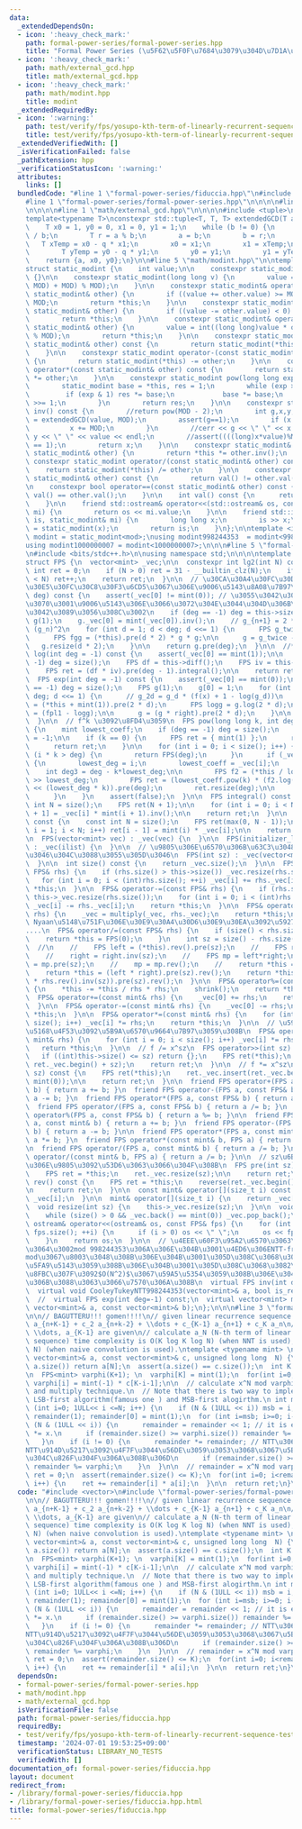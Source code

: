 ```yaml
---
data:
  _extendedDependsOn:
  - icon: ':heavy_check_mark:'
    path: formal-power-series/formal-power-series.hpp
    title: "Formal Power Series (\u5F62\u5F0F\u7684\u3079\u304D\u7D1A\u6570)"
  - icon: ':heavy_check_mark:'
    path: math/external_gcd.hpp
    title: math/external_gcd.hpp
  - icon: ':heavy_check_mark:'
    path: math/modint.hpp
    title: modint
  _extendedRequiredBy:
  - icon: ':warning:'
    path: test/verify/fps/yosupo-kth-term-of-linearly-recurrent-sequence-test.cpp
    title: test/verify/fps/yosupo-kth-term-of-linearly-recurrent-sequence-test.cpp
  _extendedVerifiedWith: []
  _isVerificationFailed: false
  _pathExtension: hpp
  _verificationStatusIcon: ':warning:'
  attributes:
    links: []
  bundledCode: "#line 1 \"formal-power-series/fiduccia.hpp\"\n#include <vector>\n\
    #line 1 \"formal-power-series/formal-power-series.hpp\"\n\n\n\n#line 1 \"math/modint.hpp\"\
    \n\n\n\n#line 1 \"math/external_gcd.hpp\"\n\n\n\n#include <tuple>\n\n// g,x,y\n\
    template<typename T>\nconstexpr std::tuple<T, T, T> extendedGCD(T a, T b) {\n\
    \    T x0 = 1, y0 = 0, x1 = 0, y1 = 1;\n    while (b != 0) {\n        T q = a\
    \ / b;\n        T r = a % b;\n        a = b;\n        b = r;\n        \n     \
    \   T xTemp = x0 - q * x1;\n        x0 = x1;\n        x1 = xTemp;\n        \n\
    \        T yTemp = y0 - q * y1;\n        y0 = y1;\n        y1 = yTemp;\n    }\n\
    \    return {a, x0, y0};\n}\n\n#line 5 \"math/modint.hpp\"\n\ntemplate<int MOD>\n\
    struct static_modint {\n    int value;\n\n    constexpr static_modint() : value(0)\
    \ {}\n\n    constexpr static_modint(long long v) {\n        value = int(((v %\
    \ MOD) + MOD) % MOD);\n    }\n\n    constexpr static_modint& operator+=(const\
    \ static_modint& other) {\n        if ((value += other.value) >= MOD) value -=\
    \ MOD;\n        return *this;\n    }\n\n    constexpr static_modint& operator-=(const\
    \ static_modint& other) {\n        if ((value -= other.value) < 0) value += MOD;\n\
    \        return *this;\n    }\n\n    constexpr static_modint& operator*=(const\
    \ static_modint& other) {\n        value = int((long long)value * other.value\
    \ % MOD);\n        return *this;\n    }\n\n    constexpr static_modint operator+(const\
    \ static_modint& other) const {\n        return static_modint(*this) += other;\n\
    \    }\n\n    constexpr static_modint operator-(const static_modint& other) const\
    \ {\n        return static_modint(*this) -= other;\n    }\n\n    constexpr static_modint\
    \ operator*(const static_modint& other) const {\n        return static_modint(*this)\
    \ *= other;\n    }\n\n    constexpr static_modint pow(long long exp) const {\n\
    \        static_modint base = *this, res = 1;\n        while (exp > 0) {\n   \
    \         if (exp & 1) res *= base;\n            base *= base;\n            exp\
    \ >>= 1;\n        }\n        return res;\n    }\n\n    constexpr static_modint\
    \ inv() const {\n        //return pow(MOD - 2);\n        int g,x,y;\n        tie(g,x,y)\
    \ = extendedGCD(value, MOD);\n        assert(g==1);\n        if (x < 0) {\n  \
    \          x += MOD;\n        }\n        //cerr << g << \" \" << x << \" \" <<\
    \ y << \" \" << value << endl;\n        //assert((((long)x*value)%MOD + MOD)%MOD\
    \ == 1);\n        return x;\n    }\n\n    constexpr static_modint& operator/=(const\
    \ static_modint& other) {\n        return *this *= other.inv();\n    }\n\n   \
    \ constexpr static_modint operator/(const static_modint& other) const {\n    \
    \    return static_modint(*this) /= other;\n    }\n\n    constexpr bool operator!=(const\
    \ static_modint& other) const {\n        return val() != other.val();\n    }\n\
    \n    constexpr bool operator==(const static_modint& other) const {\n        return\
    \ val() == other.val();\n    }\n\n    int val() const {\n      return this->value;\n\
    \    }\n\n    friend std::ostream& operator<<(std::ostream& os, const static_modint&\
    \ mi) {\n        return os << mi.value;\n    }\n\n    friend std::istream& operator>>(std::istream&\
    \ is, static_modint& mi) {\n        long long x;\n        is >> x;\n        mi\
    \ = static_modint(x);\n        return is;\n    }\n};\n\ntemplate <int mod>\nusing\
    \ modint = static_modint<mod>;\nusing modint998244353  = modint<998244353>;\n\
    using modint1000000007 = modint<1000000007>;\n\n\n#line 5 \"formal-power-series/formal-power-series.hpp\"\
    \n#include <bits/stdc++.h>\n\nusing namespace std;\n\n\n\ntemplate <typename mint>\n\
    struct FPS {\n  vector<mint> _vec;\n\n  constexpr int lg2(int N) const {\n   \
    \ int ret = 0;\n    if (N > 0) ret = 31 - __builtin_clz(N);\n    if ((1LL << ret)\
    \ < N) ret++;\n    return ret;\n  }\n\n  // \u30CA\u30A4\u30FC\u30D6\u306A\u30CB\
    \u30E5\u30FC\u30C8\u30F3\u6CD5\u3067\u306E\u9006\u5143\u8A08\u7B97\n  FPS inv_naive(int\
    \ deg) const {\n    assert(_vec[0] != mint(0)); // \u3055\u3042\u3089\u3056\u308C\
    \u3070\u3001\u9006\u5143\u306E\u3066\u3072\u304E\u3044\u304D\u306B\u3053\u305D\
    \u3042\u3089\u3056\u308C\u3002\n    if (deg == -1) deg = this->size();\n    FPS\
    \ g(1);\n    g._vec[0] = mint(_vec[0]).inv();\n    // g_{n+1} = 2 * g_n - f *\
    \ (g_n)^2\n    for (int d = 1; d < deg; d <<= 1) {\n      FPS g_twice = g * mint(2);\n\
    \      FPS fgg = (*this).pre(d * 2) * g * g;\n\n      g = g_twice - fgg;\n   \
    \   g.resize(d * 2);\n    }\n\n    return g.pre(deg);\n  }\n\n  //*/\n\n  FPS\
    \ log(int deg = -1) const {\n    assert(_vec[0] == mint(1));\n\n    if (deg ==\
    \ -1) deg = size();\n    FPS df = this->diff();\n    FPS iv = this->inv(deg);\n\
    \    FPS ret = (df * iv).pre(deg - 1).integral();\n\n    return ret;\n  }\n\n\
    \  FPS exp(int deg = -1) const {\n    assert(_vec[0] == mint(0));\n\n    if (deg\
    \ == -1) deg = size();\n    FPS g(1);\n    g[0] = 1;\n    for (int d = 1; d <\
    \ deg; d <<= 1) {\n      // g_2d = g_d * (f(x) + 1 - log(g_d))\n      FPS fpl1\
    \ = (*this + mint(1)).pre(2 * d);\n      FPS logg = g.log(2 * d);\n      FPS right\
    \ = (fpl1 - logg);\n\n      g = (g * right).pre(2 * d);\n    }\n\n    return g.pre(deg);\n\
    \  }\n\n  // f^k \u3092\u8FD4\u3059\n  FPS pow(long long k, int deg = -1) const\
    \ {\n    mint lowest_coeff;\n    if (deg == -1) deg = size();\n    int lowest_deg\
    \ = -1;\n\n    if (k == 0) {\n      FPS ret = { mint(1) };\n      ret.resize(deg);\n\
    \      return ret;\n    }\n\n    for (int i = 0; i < size(); i++) {\n      if\
    \ (i * k > deg) {\n        return FPS(deg);\n      }\n      if (_vec[i] != mint(0))\
    \ {\n        lowest_deg = i;\n        lowest_coeff = _vec[i];\n        \n    \
    \    int deg3 = deg - k*lowest_deg;\n\n        FPS f2 = (*this / lowest_coeff)\
    \ >> lowest_deg;\n        FPS ret = (lowest_coeff.pow(k) * (f2.log(deg3) * mint(k)).exp(deg3)\
    \ << (lowest_deg * k)).pre(deg);\n        ret.resize(deg);\n\n        return ret;\n\
    \      }\n    }\n    assert(false);\n  }\n\n  FPS integral() const {\n    const\
    \ int N = size();\n    FPS ret(N + 1);\n\n    for (int i = 0; i < N; i++) ret[i\
    \ + 1] = _vec[i] * mint(i + 1).inv();\n\n    return ret;\n  }\n\n  FPS diff()\
    \ const {\n    const int N = size();\n    FPS ret(max(0, N - 1));\n    for (int\
    \ i = 1; i < N; i++) ret[i - 1] = mint(i) * _vec[i];\n\n    return ret;\n  }\n\
    \n  FPS(vector<mint> vec) : _vec(vec) {\n  }\n\n  FPS(initializer_list<mint> ilist)\
    \ : _vec(ilist) {\n  }\n\n  // \u9805\u306E\u6570\u306B\u63C3\u3048\u305F\u307B\
    \u3046\u304C\u3088\u3055\u305D\u3046\n  FPS(int sz) : _vec(vector<mint>(sz)) {\n\
    \  }\n\n  int size() const {\n    return _vec.size();\n  }\n\n  FPS& operator+=(const\
    \ FPS& rhs) {\n    if (rhs.size() > this->size()) _vec.resize(rhs.size());\n \
    \   for (int i = 0; i < (int)rhs.size(); ++i) _vec[i] += rhs._vec[i];\n    return\
    \ *this;\n  }\n\n  FPS& operator-=(const FPS& rhs) {\n    if (rhs.size() > this->size())\
    \ this->_vec.resize(rhs.size());\n    for (int i = 0; i < (int)rhs.size(); ++i)\
    \ _vec[i] -= rhs._vec[i];\n    return *this;\n  }\n\n  FPS& operator*=(const FPS&\
    \ rhs) {\n    _vec = multiply(_vec, rhs._vec);\n    return *this;\n  }\n\n  //\
    \ Nyaan\u5148\u751F\u306E\u30E9\u30A4\u30D6\u30E9\u30EA\u3092\u5927\u5199\u7D4C\
    ....\n  FPS& operator/=(const FPS& rhs) {\n    if (size() < rhs.size()) {\n  \
    \    return *this = FPS(0);\n    }\n    int sz = size() - rhs.size() + 1;\n  \
    \  //\n    //    FPS left = (*this).rev().pre(sz);\n    //    FPS right = rhs.rev();\n\
    \    //    right = right.inv(sz);\n    //    FPS mp = left*right;\n    //    mp\
    \ = mp.pre(sz);\n    //    mp = mp.rev();\n    //    return *this = mp;\n    //\
    \    return *this = (left * right).pre(sz).rev();\n    return *this = ((*this).rev().pre(sz)\
    \ * rhs.rev().inv(sz)).pre(sz).rev();\n  }\n\n  FPS& operator%=(const FPS& rhs)\
    \ {\n    *this -= *this / rhs * rhs;\n    shrink();\n    return *this;\n  }\n\n\
    \  FPS& operator+=(const mint& rhs) {\n    _vec[0] += rhs;\n    return *this;\n\
    \  }\n\n  FPS& operator-=(const mint& rhs) {\n    _vec[0] -= rhs;\n    return\
    \ *this;\n  }\n\n  FPS& operator*=(const mint& rhs) {\n    for (int i = 0; i <\
    \ size(); i++) _vec[i] *= rhs;\n    return *this;\n  }\n\n  // \u591A\u9805\u5F0F\
    \u5168\u4F53\u3092\u5B9A\u6570\u9664\u7B97\u3059\u308B\n  FPS& operator/=(const\
    \ mint& rhs) {\n    for (int i = 0; i < size(); i++) _vec[i] *= rhs.inv();\n \
    \   return *this;\n  }\n\n  // f /= x^sz\n  FPS operator>>(int sz) const {\n \
    \   if ((int)this->size() <= sz) return {};\n    FPS ret(*this);\n    ret._vec.erase(ret._vec.begin(),\
    \ ret._vec.begin() + sz);\n    return ret;\n  }\n\n  // f *= x^sz\n  FPS operator<<(int\
    \ sz) const {\n    FPS ret(*this);\n    ret._vec.insert(ret._vec.begin(), sz,\
    \ mint(0));\n\n    return ret;\n  }\n\n  friend FPS operator+(FPS a, const FPS&\
    \ b) { return a += b; }\n  friend FPS operator-(FPS a, const FPS& b) { return\
    \ a -= b; }\n  friend FPS operator*(FPS a, const FPS& b) { return a *= b; }\n\
    \  friend FPS operator/(FPS a, const FPS& b) { return a /= b; }\n  friend FPS\
    \ operator%(FPS a, const FPS& b) { return a %= b; }\n\n  friend FPS operator+(FPS\
    \ a, const mint& b) { return a += b; }\n  friend FPS operator-(FPS a, const mint&\
    \ b) { return a -= b; }\n\n  friend FPS operator*(FPS a, const mint& b) { return\
    \ a *= b; }\n  friend FPS operator*(const mint& b, FPS a) { return a *= b; }\n\
    \n  friend FPS operator/(FPS a, const mint& b) { return a /= b; }\n  friend FPS\
    \ operator/(const mint& b, FPS a) { return a /= b; }\n\n  // sz\u6B21\u672A\u6E80\
    \u306E\u9805\u3092\u53D6\u3063\u3066\u304F\u308B\n  FPS pre(int sz) const {\n\
    \    FPS ret = *this;\n    ret._vec.resize(sz);\n\n    return ret;\n  }\n\n  FPS\
    \ rev() const {\n    FPS ret = *this;\n    reverse(ret._vec.begin(), ret._vec.end());\n\
    \n    return ret;\n  }\n\n  const mint& operator[](size_t i) const {\n    return\
    \ _vec[i];\n  }\n\n  mint& operator[](size_t i) {\n    return _vec[i];\n  }\n\n\
    \  void resize(int sz) {\n    this->_vec.resize(sz);\n  }\n\n  void shrink() {\n\
    \    while (size() > 0 && _vec.back() == mint(0)) _vec.pop_back();\n  }\n\n  friend\
    \ ostream& operator<<(ostream& os, const FPS& fps) {\n    for (int i = 0; i <\
    \ fps.size(); ++i) {\n      if (i > 0) os << \" \";\n      os << fps._vec[i].val();\n\
    \    }\n    return os;\n  }\n\n  // \u4EEE\u60F3\u95A2\u6570\u3063\u3066\u3084\
    \u3064\u3002mod 998244353\u306A\u306E\u304B\u3001\u4ED6\u306ENTT-friendly\u306A\
    mod\u3067\u8003\u3048\u308B\u306E\u304B\u3001\u305D\u308C\u3068\u3082Garner\u3067\
    \u5FA9\u5143\u3059\u308B\u306E\u304B\u3001\u305D\u308C\u3068\u3082\u7573\u307F\
    \u8FBC\u307F\u3092$O(N^2)$\u3067\u59A5\u5354\u3059\u308B\u306E\u304B\u306A\u3069\
    \u306B\u3088\u3063\u3066\u7570\u306A\u308B\n  virtual FPS inv(int deg = -1) const;\n\
    \  virtual void CooleyTukeyNTT998244353(vector<mint>& a, bool is_reverse) const;\n\
    \  //  virtual FPS exp(int deg=-1) const;\n  virtual vector<mint> multiply(const\
    \ vector<mint>& a, const vector<mint>& b);\n};\n\n\n#line 3 \"formal-power-series/fiduccia.hpp\"\
    \n\n// BAGUTTERU!!! gomen!!!!\n// given linear recurrence sequence a_{n+K}= c_1\
    \ a_{n+K-1} + c_2 a_{n+k-2} + \\dots + c_{K-1} a_{n+1} + c_K a_n\n// a_0, a_1,\
    \ \\dots, a_{K-1} are given\n// calculate a_N (N-th term of linear recurrence\
    \ sequence) time complexity is O(K log K log N) (when NNT is used), O(K^2 log\
    \ N) (when naive convolution is used).\ntemplate <typename mint> \nmint Fiduccia(const\
    \ vector<mint>& a, const vector<mint>& c, unsigned long long  N) {\n  if (N <\
    \ a.size()) return a[N];\n  assert(a.size() == c.size());\n  int K = c.size();\n\
    \n  FPS<mint> varphi(K+1); \n  varphi[K] = mint(1);\n  for(int i=0; i<K; i++)\
    \ varphi[i] = mint(-1) * c[K-i-1];\n\n  // calculate x^N mod varphi, using square\
    \ and multiply technique.\n  // Note that there is two way to implement the methodlogy.\
    \ LSB-first algorithm(famous one ) and MSB-first alogirthm.\n int msb=0;\n  for\
    \ (int i=0; 1ULL<< i <=N; i++) {\n    if (N & (1ULL << i)) msb = i;\n  }\n  FPS<mint>\
    \ remainder(1); remainder[0] = mint(1);\n  for (int i=msb; i>=0; i--) {\n    if\
    \ (N & (1ULL << i)) {\n      remainder = remainder << 1; // it is equal to remainder\
    \ *= x.\n      if (remainder.size() >= varphi.size()) remainder %= varphi;\n \
    \   }\n    if (i != 0) {\n      remainder *= remainder; // NTT\u306A\u3089\u3001\
    NTT\u914D\u5217\u3092\u4F7F\u3044\u56DE\u3059\u3053\u3068\u3067\u5B9A\u6570\u500D\
    \u304C\u826F\u304F\u306A\u308B\u306D\n      if (remainder.size() >= varphi.size())\
    \ remainder %= varphi;\n    }\n  }\n\n  // remainder = x^N mod varphi \n  mint\
    \ ret = 0;\n  assert(remainder.size() <= K);\n  for(int i=0; i<remainder.size();\
    \ i++) {\n    ret += remainder[i] * a[i];\n  }\n\n  return ret;\n}\n"
  code: "#include <vector>\n#include \"formal-power-series/formal-power-series.hpp\"\
    \n\n// BAGUTTERU!!! gomen!!!!\n// given linear recurrence sequence a_{n+K}= c_1\
    \ a_{n+K-1} + c_2 a_{n+k-2} + \\dots + c_{K-1} a_{n+1} + c_K a_n\n// a_0, a_1,\
    \ \\dots, a_{K-1} are given\n// calculate a_N (N-th term of linear recurrence\
    \ sequence) time complexity is O(K log K log N) (when NNT is used), O(K^2 log\
    \ N) (when naive convolution is used).\ntemplate <typename mint> \nmint Fiduccia(const\
    \ vector<mint>& a, const vector<mint>& c, unsigned long long  N) {\n  if (N <\
    \ a.size()) return a[N];\n  assert(a.size() == c.size());\n  int K = c.size();\n\
    \n  FPS<mint> varphi(K+1); \n  varphi[K] = mint(1);\n  for(int i=0; i<K; i++)\
    \ varphi[i] = mint(-1) * c[K-i-1];\n\n  // calculate x^N mod varphi, using square\
    \ and multiply technique.\n  // Note that there is two way to implement the methodlogy.\
    \ LSB-first algorithm(famous one ) and MSB-first alogirthm.\n int msb=0;\n  for\
    \ (int i=0; 1ULL<< i <=N; i++) {\n    if (N & (1ULL << i)) msb = i;\n  }\n  FPS<mint>\
    \ remainder(1); remainder[0] = mint(1);\n  for (int i=msb; i>=0; i--) {\n    if\
    \ (N & (1ULL << i)) {\n      remainder = remainder << 1; // it is equal to remainder\
    \ *= x.\n      if (remainder.size() >= varphi.size()) remainder %= varphi;\n \
    \   }\n    if (i != 0) {\n      remainder *= remainder; // NTT\u306A\u3089\u3001\
    NTT\u914D\u5217\u3092\u4F7F\u3044\u56DE\u3059\u3053\u3068\u3067\u5B9A\u6570\u500D\
    \u304C\u826F\u304F\u306A\u308B\u306D\n      if (remainder.size() >= varphi.size())\
    \ remainder %= varphi;\n    }\n  }\n\n  // remainder = x^N mod varphi \n  mint\
    \ ret = 0;\n  assert(remainder.size() <= K);\n  for(int i=0; i<remainder.size();\
    \ i++) {\n    ret += remainder[i] * a[i];\n  }\n\n  return ret;\n}\n"
  dependsOn:
  - formal-power-series/formal-power-series.hpp
  - math/modint.hpp
  - math/external_gcd.hpp
  isVerificationFile: false
  path: formal-power-series/fiduccia.hpp
  requiredBy:
  - test/verify/fps/yosupo-kth-term-of-linearly-recurrent-sequence-test.cpp
  timestamp: '2024-07-01 19:53:25+09:00'
  verificationStatus: LIBRARY_NO_TESTS
  verifiedWith: []
documentation_of: formal-power-series/fiduccia.hpp
layout: document
redirect_from:
- /library/formal-power-series/fiduccia.hpp
- /library/formal-power-series/fiduccia.hpp.html
title: formal-power-series/fiduccia.hpp
---
```

